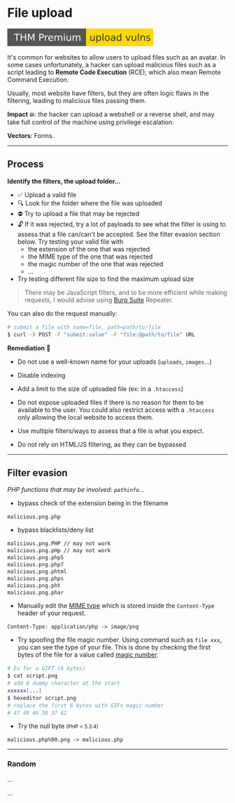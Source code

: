 # File upload

[![uploadvulns](../../../_badges/thmp/uploadvulns.svg)](https://tryhackme.com/room/uploadvulns)

<div class="row row-cols-md-2"><div>

It's common for websites to allow users to upload files such as an avatar. In some cases unfortunately, a hacker can upload malicious files such as a script leading to **Remote Code Execution** (RCE); which also mean Remote Command Execution.

Usually, most website have filters, but they are often logic flaws in the filtering, leading to malicious files passing them.
</div><div>

**Impact 💥**: the hacker can upload a webshell or a reverse shell, and may take full control of the machine using privilege escalation.

**Vectors**: Forms.
</div></div>

<hr class="sep-both">

## Process

<div class="row row-cols-md-2"><div>

**Identify the filters, the upload folder...**

* ✅ Upload a valid file
* 🔍 Look for the folder where the file was uploaded
* ⛔ Try to upload a file that may be rejected
* 🔓 If it was rejected, try a lot of payloads to see what the filter is using to assess that a file can/can't be accepted. See the filter evasion section below. Try testing your valid file with
  * the extension of the one that was rejected
  * the MIME type of the one that was rejected
  * the magic number of the one that was rejected
  * ...
* Try testing different file size to find the maximum upload size

> There may be JavaScript filters, and to be more efficient while making requests, I would advise using [Burp Suite](/cyber/exploitation/web/burpsuite/index.md#repeater-tab) Repeater.

You can also do the request manually:

```bash
# submit a file with name=file, path=path/to/file
$ curl -X POST -F "submit:value" -F "file:@path/to/file" URL
```
</div><div>

**Remediation** 🧯

* Do not use a well-known name for your uploads (`uploads`, `images`...)

* Disable indexing

* Add a limit to the size of uploaded file (ex: in a `.htaccess`)

* Do not expose uploaded files if there is no reason for them to be available to the user. You could also restrict access with a `.htaccess` only allowing the local website to access them.

* Use multiple filters/ways to assess that a file is what you expect.

* Do not rely on HTML/JS filtering, as they can be bypassed
</div></div>

<hr class="sep-both">

## Filter evasion

*PHP functions that may be involved: `pathinfo`...*

<div class="row row-cols-md-2 mt-4"><div>

* bypass check of the extension being in the filename

```
malicious.png.php
```

* bypass blacklists/deny list

```
malicious.png.PHP // may not work
malicious.png.pHp // may not work
malicious.png.php5
malicious.png.php7
malicious.png.phtml
malicious.png.phps
malicious.png.pht
malicious.png.phar
```
</div><div>

* Manually edit the [MIME type](https://developer.mozilla.org/en-US/docs/Web/HTTP/Basics_of_HTTP/MIME_types/Common_types) which is stored inside the `Content-Type` header of your request.

```
Content-Type: application/php -> image/png
```

* Try spoofing the file magic number. Using command such as `file xxx`, you can see the type of your file. This is done by checking the first bytes of the file for a value called [magic number](https://en.wikipedia.org/wiki/List_of_file_signatures).

```bash
# Ex for a GIFT (6 bytes)
$ cat script.png
# add 6 dummy character at the start
xxxxxx[...]
$ hexeditor script.png
# replace the first 6 bytes with GIFs magic number
# 47 49 46 38 37 61
```

* Try the null byte <small>(PHP < 5.3.4)</small>

```
malicious.php%00.png -> malicious.php
```
</div></div>

<hr class="sep-both">

### Random

<div class="row row-cols-md-2"><div>

...
</div><div>

...
</div></div>